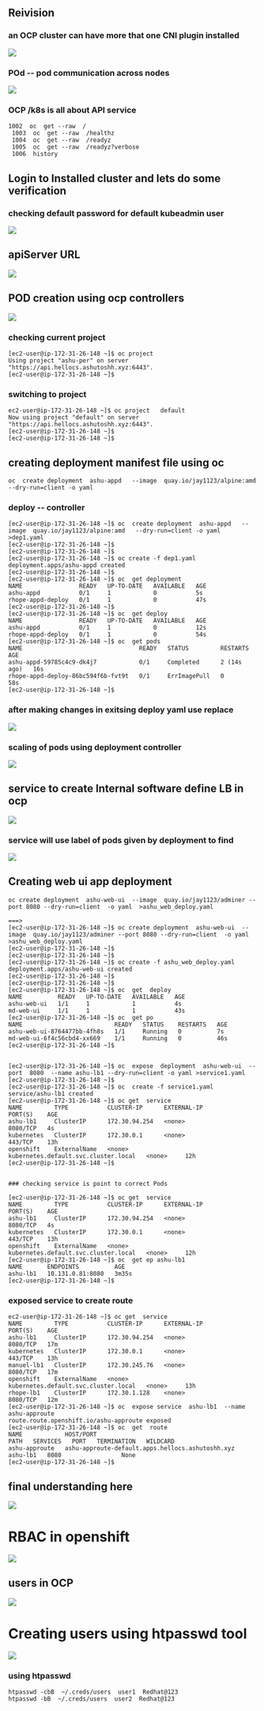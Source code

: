 ## Reivision 

### an OCP cluster can have more that one CNI plugin installed

<img src="rev1.png">

### POd -- pod communication across nodes

<img src="rev2.png">

### OCP /k8s is all about API service 

```
1002  oc  get --raw  / 
 1003  oc  get --raw  /healthz
 1004  oc  get --raw  /readyz
 1005  oc  get --raw  /readyz?verbose
 1006  history 

```
## Login to Installed cluster and lets do some verification 

### checking default password for default kubeadmin user 

<img src="login1.png">

## apiServer URL 

<img src="login2.png">

## POD creation using ocp controllers 

<img src="contr1.png">

### checking current project 

```
[ec2-user@ip-172-31-26-148 ~]$ oc project 
Using project "ashu-per" on server "https://api.hellocs.ashutoshh.xyz:6443".
[ec2-user@ip-172-31-26-148 ~]$ 

```

### switching to project 

```
ec2-user@ip-172-31-26-148 ~]$ oc project   default 
Now using project "default" on server "https://api.hellocs.ashutoshh.xyz:6443".
[ec2-user@ip-172-31-26-148 ~]$ 
[ec2-user@ip-172-31-26-148 ~]$ 

```

## creating deployment manifest file using oc 

```
oc  create deployment  ashu-appd   --image  quay.io/jay1123/alpine:amd   --dry-run=client -o yaml

```
### deploy -- controller

```
[ec2-user@ip-172-31-26-148 ~]$ oc  create deployment  ashu-appd   --image  quay.io/jay1123/alpine:amd   --dry-run=client -o yaml  >dep1.yaml 
[ec2-user@ip-172-31-26-148 ~]$ 
[ec2-user@ip-172-31-26-148 ~]$ 
[ec2-user@ip-172-31-26-148 ~]$ oc create -f dep1.yaml 
deployment.apps/ashu-appd created
[ec2-user@ip-172-31-26-148 ~]$ 
[ec2-user@ip-172-31-26-148 ~]$ oc  get deployment 
NAME                READY   UP-TO-DATE   AVAILABLE   AGE
ashu-appd           0/1     1            0           5s
rhope-appd-deploy   0/1     1            0           47s
[ec2-user@ip-172-31-26-148 ~]$ 
[ec2-user@ip-172-31-26-148 ~]$ oc  get deploy
NAME                READY   UP-TO-DATE   AVAILABLE   AGE
ashu-appd           0/1     1            0           12s
rhope-appd-deploy   0/1     1            0           54s
[ec2-user@ip-172-31-26-148 ~]$ oc  get pods
NAME                                 READY   STATUS         RESTARTS      AGE
ashu-appd-59785c4c9-dk4j7            0/1     Completed      2 (14s ago)   16s
rhope-appd-deploy-86bc594f6b-fvt9t   0/1     ErrImagePull   0             58s
[ec2-user@ip-172-31-26-148 ~]$ 
```

### after making changes in exitsing deploy yaml use replace 

<img src="replace.png">

### scaling of pods using deployment controller 

<img src="scale1.png">

## service to create Internal software define LB in ocp 

<img src="ocp1.png">

### service will use label of pods given by deployment to find 
<img src="ocp2.png">

## Creating web ui app deployment 

```
oc create deployment  ashu-web-ui  --image  quay.io/jay1123/adminer --port 8080 --dry-run=client  -o yaml  >ashu_web_deploy.yaml 

===>
[ec2-user@ip-172-31-26-148 ~]$ oc create deployment  ashu-web-ui  --image  quay.io/jay1123/adminer --port 8080 --dry-run=client  -o yaml  >ashu_web_deploy.yaml 
[ec2-user@ip-172-31-26-148 ~]$ 
[ec2-user@ip-172-31-26-148 ~]$ 
[ec2-user@ip-172-31-26-148 ~]$ oc create -f ashu_web_deploy.yaml 
deployment.apps/ashu-web-ui created
[ec2-user@ip-172-31-26-148 ~]$ 
[ec2-user@ip-172-31-26-148 ~]$ 
[ec2-user@ip-172-31-26-148 ~]$ oc  get  deploy
NAME          READY   UP-TO-DATE   AVAILABLE   AGE
ashu-web-ui   1/1     1            1           4s
md-web-ui     1/1     1            1           43s
[ec2-user@ip-172-31-26-148 ~]$ oc  get po
NAME                          READY   STATUS    RESTARTS   AGE
ashu-web-ui-8764477bb-4fh8s   1/1     Running   0          7s
md-web-ui-6f4c56cbd4-xx669    1/1     Running   0          46s
[ec2-user@ip-172-31-26-148 ~]$ 


[ec2-user@ip-172-31-26-148 ~]$ oc  expose  deployment  ashu-web-ui  --port  8080  --name ashu-lb1 --dry-run=client -o yaml >service1.yaml 
[ec2-user@ip-172-31-26-148 ~]$ 
[ec2-user@ip-172-31-26-148 ~]$ oc  create -f service1.yaml 
service/ashu-lb1 created
[ec2-user@ip-172-31-26-148 ~]$ oc get  service 
NAME         TYPE           CLUSTER-IP      EXTERNAL-IP                            PORT(S)    AGE
ashu-lb1     ClusterIP      172.30.94.254   <none>                                 8080/TCP   4s
kubernetes   ClusterIP      172.30.0.1      <none>                                 443/TCP    13h
openshift    ExternalName   <none>          kubernetes.default.svc.cluster.local   <none>     12h
[ec2-user@ip-172-31-26-148 ~]$ 


### checking service is point to correct Pods 

[ec2-user@ip-172-31-26-148 ~]$ oc get  service 
NAME         TYPE           CLUSTER-IP      EXTERNAL-IP                            PORT(S)    AGE
ashu-lb1     ClusterIP      172.30.94.254   <none>                                 8080/TCP   4s
kubernetes   ClusterIP      172.30.0.1      <none>                                 443/TCP    13h
openshift    ExternalName   <none>          kubernetes.default.svc.cluster.local   <none>     12h
[ec2-user@ip-172-31-26-148 ~]$ oc  get ep ashu-lb1 
NAME       ENDPOINTS          AGE
ashu-lb1   10.131.0.81:8080   3m35s
[ec2-user@ip-172-31-26-148 ~]$ 

```

### exposed service to create route 

```
ec2-user@ip-172-31-26-148 ~]$ oc get  service 
NAME         TYPE           CLUSTER-IP      EXTERNAL-IP                            PORT(S)    AGE
ashu-lb1     ClusterIP      172.30.94.254   <none>                                 8080/TCP   17m
kubernetes   ClusterIP      172.30.0.1      <none>                                 443/TCP    13h
manuel-lb1   ClusterIP      172.30.245.76   <none>                                 8080/TCP   17m
openshift    ExternalName   <none>          kubernetes.default.svc.cluster.local   <none>     13h
rhope-lb1    ClusterIP      172.30.1.128    <none>                                 8080/TCP   12m
[ec2-user@ip-172-31-26-148 ~]$ oc  expose service  ashu-lb1  --name ashu-approute
route.route.openshift.io/ashu-approute exposed
[ec2-user@ip-172-31-26-148 ~]$ oc  get  route 
NAME            HOST/PORT                                          PATH   SERVICES   PORT   TERMINATION   WILDCARD
ashu-approute   ashu-approute-default.apps.hellocs.ashutoshh.xyz          ashu-lb1   8080                 None
[ec2-user@ip-172-31-26-148 ~]$

```

## final understanding here 

<img src="final.png">

# RBAC in openshift 

<img src="rbac1.png">

## users in OCP 

<img src="rbac2.png">

# Creating users using htpasswd tool 

<img src="rbac3.png">

### using htpasswd

```
htpasswd -cbB  ~/.creds/users  user1  Redhat@123 
htpasswd -bB  ~/.creds/users  user2  Redhat@123 
